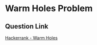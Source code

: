 # Warm Holes Problem

## Question Link

[Hackerrank - Warm Holes](https://www.hackerrank.com/contests/target-samsung-13-nov19/challenges/warmholes)

